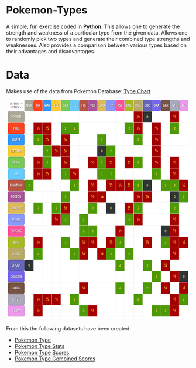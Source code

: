 # Pokemon-Types
<p>A simple, fun exercise coded in <b>Python</b>. This allows one to generate the strength and weakness of a particular type from the given data. Allows one to randomly pick two types and generate their combined type strengths and weaknesses. Also provides a comparison between various types based on their advantages and disadvantages.</p>
<h1>Data</h1>
<p>Makes use of the data from Pokemon Database: <a href="https://pokemondb.net/type"> Type Chart</a></p>
<img src="https://github.com/MrinalShankar/Pokemon-Types/blob/master/Pokemon%20Types.PNG" width="600" height="600">
<p> From this the following datasets have been created:</p>
<ul> 
 <li> <a href="https://github.com/MrinalShankar/Pokemon-Types/blob/master/Pokemon%20Type%20Chart.csv"> Pokemon Type</a></li>
 <li> <a href="https://github.com/MrinalShankar/Pokemon-Types/blob/master/Pokemon%20Type%20Stats.csv"> Pokemon Type Stats</a></li>
 <li> <a href="https://github.com/MrinalShankar/Pokemon-Types/blob/master/Pokemon%20Type%20Score.csv"> Pokemon Type Scores</a></li>
 <li> <a href="https://github.com/MrinalShankar/Pokemon-Types/blob/master/Pokemon%20Type%20Chart.csv"> Pokemon Type Combined Scores</a>  </li>
</ul>
  
